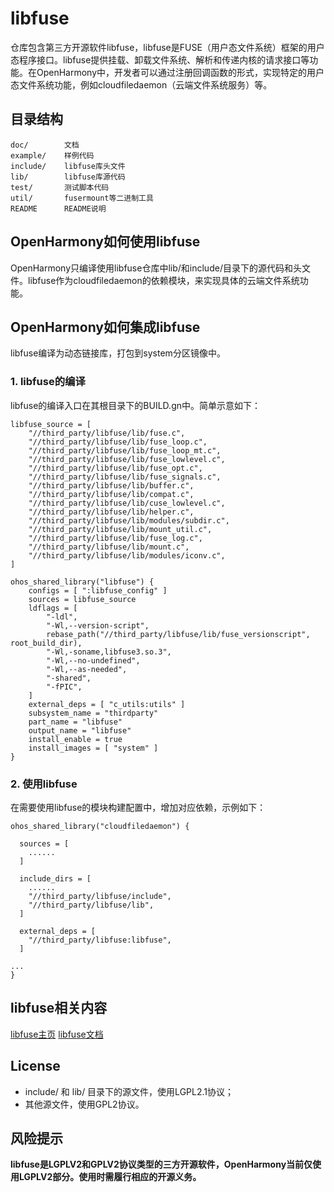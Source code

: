 # libfuse

仓库包含第三方开源软件libfuse，libfuse是FUSE（用户态文件系统）框架的用户态程序接口。libfuse提供挂载、卸载文件系统、解析和传递内核的请求接口等功能。在OpenHarmony中，开发者可以通过注册回调函数的形式，实现特定的用户态文件系统功能，例如cloudfiledaemon（云端文件系统服务）等。

## 目录结构

```
doc/        文档
example/    样例代码
include/    libfuse库头文件
lib/        libfuse库源代码
test/       测试脚本代码
util/       fusermount等二进制工具
README      README说明
```

## OpenHarmony如何使用libfuse

OpenHarmony只编译使用libfuse仓库中lib/和include/目录下的源代码和头文件。libfuse作为cloudfiledaemon的依赖模块，来实现具体的云端文件系统功能。

## OpenHarmony如何集成libfuse

libfuse编译为动态链接库，打包到system分区镜像中。

### 1. libfuse的编译

libfuse的编译入口在其根目录下的BUILD.gn中。简单示意如下：

```
libfuse_source = [
    "//third_party/libfuse/lib/fuse.c",
    "//third_party/libfuse/lib/fuse_loop.c",
    "//third_party/libfuse/lib/fuse_loop_mt.c",
    "//third_party/libfuse/lib/fuse_lowlevel.c",
    "//third_party/libfuse/lib/fuse_opt.c",
    "//third_party/libfuse/lib/fuse_signals.c",
    "//third_party/libfuse/lib/buffer.c",
    "//third_party/libfuse/lib/compat.c",
    "//third_party/libfuse/lib/cuse_lowlevel.c",
    "//third_party/libfuse/lib/helper.c",
    "//third_party/libfuse/lib/modules/subdir.c",
    "//third_party/libfuse/lib/mount_util.c",
    "//third_party/libfuse/lib/fuse_log.c",
    "//third_party/libfuse/lib/mount.c",
    "//third_party/libfuse/lib/modules/iconv.c",
]

ohos_shared_library("libfuse") {
    configs = [ ":libfuse_config" ]
    sources = libfuse_source
    ldflags = [
        "-ldl",
        "-Wl,--version-script",
        rebase_path("//third_party/libfuse/lib/fuse_versionscript", root_build_dir),
        "-Wl,-soname,libfuse3.so.3",
        "-Wl,--no-undefined",
        "-Wl,--as-needed",
        "-shared",
        "-fPIC",
    ]
    external_deps = [ "c_utils:utils" ]
    subsystem_name = "thirdparty"
    part_name = "libfuse"
    output_name = "libfuse"
    install_enable = true
    install_images = [ "system" ]
}

```

### 2. 使用libfuse

在需要使用libfuse的模块构建配置中，增加对应依赖，示例如下：

```
ohos_shared_library("cloudfiledaemon") {

  sources = [
    ......
  ]

  include_dirs = [
    ......
    "//third_party/libfuse/include",
    "//third_party/libfuse/lib",
  ]

  external_deps = [
    "//third_party/libfuse:libfuse",
  ]

...
}
```

## libfuse相关内容

[libfuse主页](https://github.com/libfuse/libfuse)
[libfuse文档](https://libfuse.github.io/doxygen/index.html)

## License

- include/ 和 lib/ 目录下的源文件，使用LGPL2.1协议；
- 其他源文件，使用GPL2协议。

## 风险提示

**libfuse是LGPLV2和GPLV2协议类型的三方开源软件，OpenHarmony当前仅使用LGPLV2部分。使用时需履行相应的开源义务。**
